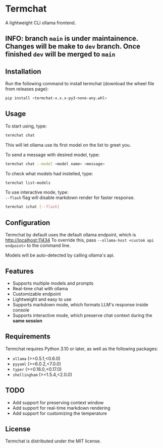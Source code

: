 # Termchat

A lightweight CLI ollama frontend.

## INFO: branch `main` is under maintainence. Changes will be make to `dev` branch. Once finished `dev` will be merged to `main`

## Installation

Run the following command to install termchat (download the wheel file from releases page):

```bash
pip install <termchat-x.x.x-py3-none-any.whl>
```

## Usage

To start using, type:

```bash
termchat chat
```

This will let ollama use its first model on the list to greet you.

To send a message with desired model, type:

```bash
termchat chat --model <model name> <message>
```

To check what models had instelled, type:

```bash
termchat list-models
```

To use interactive mode, type:  
`--flash` flag will disable markdown render for faster response.

```bash
termchat ichat [--flash]
```

## Configuration

Termchat by default uses the default ollama endpoint, which is <http://localhost:11434>
To override this, pass `--ollama-host <custom api endpoint>` to the command line.

Models will be auto-detected by calling ollama's api.

## Features

* Supports multiple models and prompts
* Real-time chat with ollama
* Customizable endpoint
* Lightweight and easy to use
* Supports markdown mode, which formats LLM's response inside console
* Supports interactive mode, which preserve chat context during the **same session**

## Requirements

Termchat requires Python 3.10 or later, as well as the following packages:

* `ollama` (>=0.5.1,<0.6.0)
* `pyyaml` (>=6.0.2,<7.0.0)
* `typer` (>=0.16.0,<0.17.0)
* `shellingham` (>=1.5.4,<2.0.0)

## TODO

* Add support for preserving context window
* Add support for real-time markdown rendering
* Add support for customizing the temperature

## License

Termchat is distributed under the MIT license.
